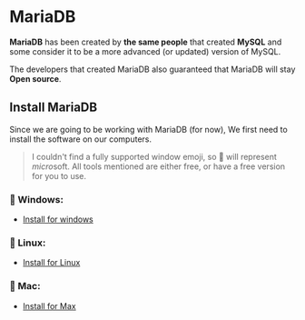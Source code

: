 # MariaDB

**MariaDB** has been created by **the same people** that created **MySQL** and some consider it to be a more advanced (or updated) version of MySQL.

The developers that created MariaDB also guaranteed that MariaDB will stay **Open source**.

## Install MariaDB
Since we are going to be working with MariaDB (for now), We first need to install the software on our computers.

> I couldn't find a fully supported window emoji, so 🎤 will represent *micro*soft.
All tools mentioned are either free, or have a free version for you to use.

### 🎤 Windows:
* [Install for windows](../_installing%20Win-Lin-Mac/Install-for-windows.md)
### 🐧 Linux:
* [Install for Linux](../_installing%20Win-Lin-Mac/Install-for-Linux.md)
### 🍎 Mac:
* [Install for Max](../_installing%20Win-Lin-Mac/Install-for-Mac.md)
